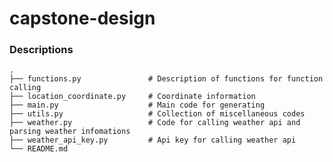 # capstone-design

### Descriptions
    .
    ├── functions.py               # Description of functions for function calling
    ├── location_coordinate.py     # Coordinate information
    ├── main.py                    # Main code for generating
    ├── utils.py                   # Collection of miscellaneous codes
    ├── weather.py                 # Code for calling weather api and parsing weather infomations
    ├── weather_api_key.py         # Api key for calling weather api
    └── README.md